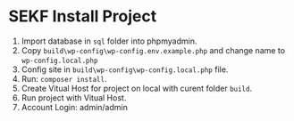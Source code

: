 # SEKF Install Project
1. Import database in `sql` folder into phpmyadmin.
2. Copy `build\wp-config\wp-config.env.example.php` and change name to `wp-config.local.php`
3. Config site in `build\wp-config\wp-config.local.php` file.
4. Run: `composer install`.
5. Create Vitual Host for project on local with curent folder `build`.
6. Run project with Vitual Host.
7. Account Login: admin/admin